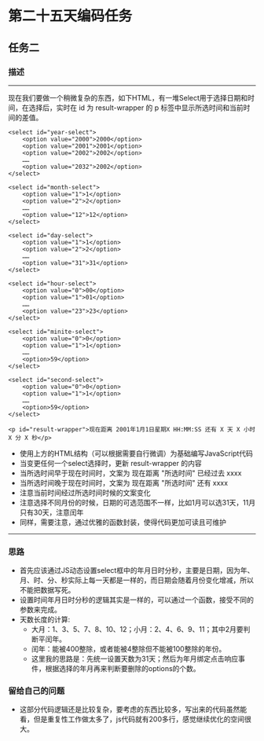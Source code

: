 # 第二十五天编码任务
## 任务二
### 描述
---
现在我们要做一个稍微复杂的东西，如下HTML，有一堆Select用于选择日期和时间，在选择后，实时在 id 为 result-wrapper 的 p 标签中显示所选时间和当前时间的差值。

```
<select id="year-select">
    <option value="2000">2000</option>
    <option value="2001">2001</option>
    <option value="2002">2002</option>
    ……
    <option value="2032">2002</option>
</select>

<select id="month-select">
    <option value="1">1</option>
    <option value="2">2</option>
    ……
    <option value="12">12</option>
</select>

<select id="day-select">
    <option value="1">1</option>
    <option value="2">2</option>
    ……
    <option value="31">31</option>
</select>

<select id="hour-select">
    <option value="0">00</option>
    <option value="1">01</option>        
    ……
    <option value="23">23</option>
</select>

<select id="minite-select">
    <option value="0">0</option>
    <option value="1">1</option>
    ……
    <option>59</option>
</select>

<select id="second-select">
    <option value="0">0</option>
    <option value="1">1</option>
    ……
    <option>59</option>
</select>

<p id="result-wrapper">现在距离 2001年1月1日星期X HH:MM:SS 还有 X 天 X 小时 X 分 X 秒</p>
```
* 使用上方的HTML结构（可以根据需要自行微调）为基础编写JavaScript代码
* 当变更任何一个select选择时，更新 result-wrapper 的内容
* 当所选时间早于现在时间时，文案为 现在距离 "所选时间" 已经过去 xxxx
* 当所选时间晚于现在时间时，文案为 现在距离 "所选时间" 还有 xxxx
* 注意当前时间经过所选时间时候的文案变化
* 注意选择不同月份的时候，日期的可选范围不一样，比如1月可以选31天，11月只有30天，注意闰年
* 同样，需要注意，通过优雅的函数封装，使得代码更加可读且可维护

---
### 思路
* 首先应该通过JS动态设置select框中的年月日时分秒，主要是日期，因为年、月、时、分、秒实际上每一天都是一样的，而日期会随着月份变化增减，所以不能把数据写死。
* 设置时间年月日时分秒的逻辑其实是一样的，可以通过一个函数，接受不同的参数来完成。   
* 天数长度的计算:
   * 大月：1、3、5、7、8、10、12；小月：2、4、6、9、11；其中2月要判断平闰年。
   * 闰年：能被400整除，或者能被4整除但不能被100整除的年份。
   * 这里我的思路是：先统一设置天数为31天；然后为年月绑定点击响应事件，根据选择的年月再来判断要删除的options的个数。

### 留给自己的问题
* 这部分代码逻辑还是比较复杂，要考虑的东西比较多，写出来的代码虽然能看，但是重复性工作做太多了，js代码就有200多行，感觉继续优化的空间很大。
